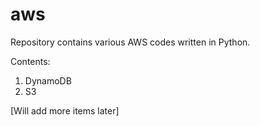 # aws
Repository contains various AWS codes written in Python.

Contents:
1. DynamoDB
2. S3

[Will add more items later]
